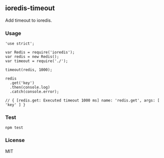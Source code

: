 ## ioredis-timeout

Add timeout to ioredis.

### Usage

```
'use strict';

var Redis = require('ioredis');
var redis = new Redis();
var timeout = require('./');

timeout(redis, 1000);

redis
  .get('key')
  .then(console.log)
  .catch(console.error);

// { [redis.get: Executed timeout 1000 ms] name: 'redis.get', args: [ 'key' ] }
```

### Test

```
npm test
```

### License

MIT